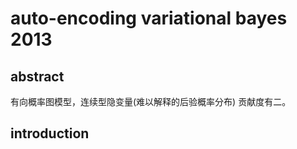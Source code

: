 # auto-encoding variational bayes 2013

## abstract
有向概率图模型，连续型隐变量(难以解释的后验概率分布)
贡献度有二。

## introduction

